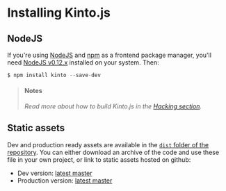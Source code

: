 # Installing Kinto.js

## NodeJS

If you're using [NodeJS](https://nodejs.org) and [npm](https://www.npmjs.com/) as a frontend package manager, you'll need [NodeJS v0.12.x](https://nodejs.org/download/) installed on your system. Then:

```js
$ npm install kinto --save-dev
```

> #### Notes
>
> *Read more about how to build Kinto.js in the [Hacking section](hacking.md).*

## Static assets

Dev and production ready assets are available in the [`dist` folder of the repository](https://github.com/Kinto/kinto.js/tree/master/dist). You can either download an archive of the code and use these file in your own project, or link to static assets hosted on github:

- Dev version: [latest master](https://raw.githubusercontent.com/Kinto/kinto.js/master/dist/kinto.dev.js)
- Production version: [latest master](https://raw.githubusercontent.com/Kinto/kinto.js/master/dist/kinto.min.js)
